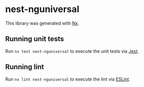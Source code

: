 # nest-nguniversal

This library was generated with [Nx](https://nx.dev).

## Running unit tests

Run `nx test nest-nguniversal` to execute the unit tests via [Jest](https://jestjs.io).

## Running lint

Run `nx lint nest-nguniversal` to execute the lint via [ESLint](https://eslint.org/).
